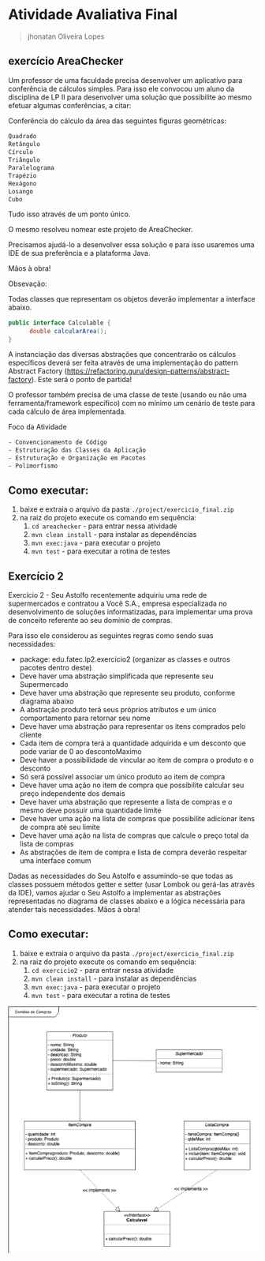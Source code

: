 # Atividade Avaliativa Final
> jhonatan Oliveira Lopes

## exercício AreaChecker

Um professor de uma faculdade precisa desenvolver um aplicativo para conferência de cálculos simples. Para isso ele convocou um aluno da disciplina de LP II para desenvolver uma solução que possibilite ao mesmo efetuar algumas conferências, a citar:

Conferência do cálculo da área das seguintes figuras geométricas:

    Quadrado
    Retângulo
    Círculo
    Triângulo
    Paralelograma
    Trapézio
    Hexágono
    Losango
    Cubo


Tudo isso através de um ponto único.

O mesmo resolveu nomear este projeto de AreaChecker.

Precisamos ajudá-lo a desenvolver essa solução e para isso usaremos uma IDE de sua preferência e a plataforma Java.

Mãos à obra!


Obsevação:

Todas classes que representam os objetos deverão implementar a interface abaixo.

```java
public interface Calculable {
      double calcularArea();
}
```

A instanciação das diversas abstrações que concentrarão os cálculos específicos deverá ser feita através de uma implementação do pattern Abstract Factory (https://refactoring.guru/design-patterns/abstract-factory). Este será o ponto de partida!

O professor também precisa de uma classe de teste (usando ou não uma ferramenta/framework específico) com no mínimo um cenário de teste para cada cálculo de área implementada.

Foco da Atividade

    - Convencionamento de Código
    - Estruturação das Classes da Aplicação
    - Estruturação e Organização em Pacotes
    - Polimorfismo

## Como executar:

1. baixe e extraia o arquivo da pasta ```./project/exercicio_final.zip```
2. na raiz do projeto execute os comando em sequência:
    1. ```cd areachecker``` - para entrar nessa atividade
    1. ```mvn clean install``` - para instalar as dependências
    2. ```mvn exec:java``` - para executar o projeto
    3. ```mvn test``` - para executar a rotina de testes

## Exercício 2

Exercício 2 - Seu Astolfo recentemente adquiriu uma rede de supermercados e contratou a Você S.A., empresa especializada no desenvolvimento de soluções informatizadas, para implementar uma prova de conceito referente ao seu domínio de compras.

Para isso ele considerou as seguintes regras como sendo suas necessidades:

* package: edu.fatec.lp2.exercicio2 (organizar as classes e outros pacotes dentro deste)
* Deve haver uma abstração simplificada que represente seu Supermercado
* Deve haver uma abstração que represente seu produto, conforme diagrama abaixo
* A abstração produto terá seus próprios atributos e um único comportamento para retornar seu nome
* Deve haver uma abstração para representar os itens comprados pelo cliente
* Cada item de compra terá a quantidade adquirida e um desconto que pode variar de 0 ao descontoMaximo
* Deve haver a possibilidade de vincular ao item de compra o produto e o desconto
* Só será possível associar um único produto ao item de compra
* Deve haver uma ação no item de compra que possibilite calcular seu preço independente dos demais
* Deve haver uma abstração que represente a lista de compras e o mesmo deve possuir uma quantidade limite
* Deve haver uma ação na lista de compras que possibilite adicionar itens de compra até seu limite
* Deve haver uma ação na lista de compras que calcule o preço total da lista de compras
* As abstrações de item de compra e lista de compra deverão respeitar uma interface comum

Dadas as necessidades do Seu Astolfo e assumindo-se que todas as classes possuem métodos getter e setter (usar Lombok ou gerá-las através da IDE), vamos ajudar o Seu Astolfo a implementar as abstrações representadas no diagrama de classes abaixo e a lógica necessária para atender tais necessidades. Mãos à obra!

## Como executar:

1. baixe e extraia o arquivo da pasta ```./project/exercicio_final.zip```
2. na raiz do projeto execute os comando em sequência:
    1. ```cd exercicio2``` - para entrar nessa atividade
    1. ```mvn clean install``` - para instalar as dependências
    2. ```mvn exec:java``` - para executar o projeto
    3. ```mvn test``` - para executar a rotina de testes

![](./areachecker/assets/picture1.png)